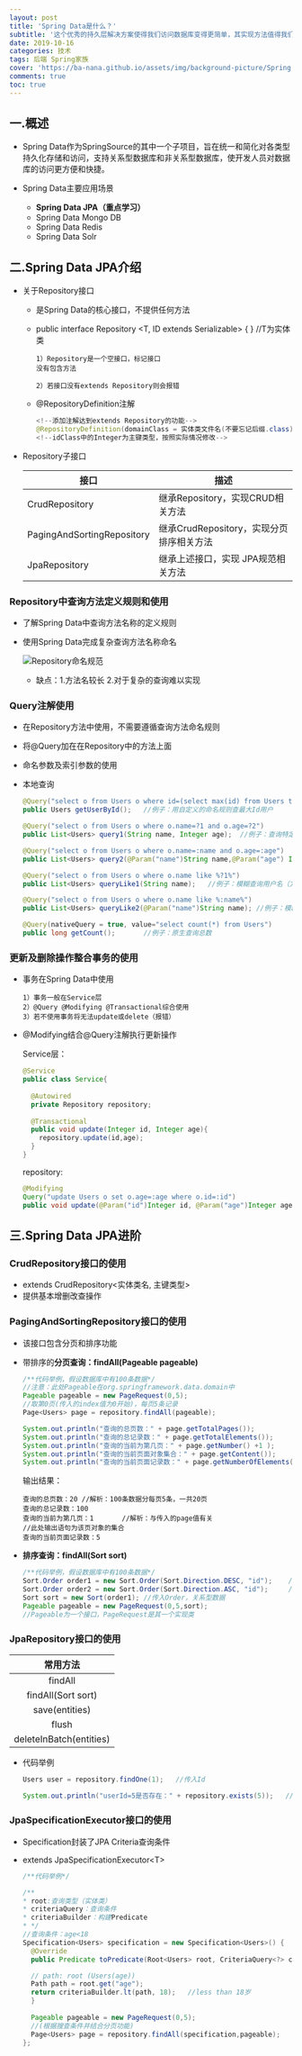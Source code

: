 ```yaml
---
layout: post
title: 'Spring Data是什么？'
subtitle: '这个优秀的持久层解决方案使得我们访问数据库变得更简单，其实现方法值得我们去仔细探索'
date: 2019-10-16
categories: 技术
tags: 后端 Spring家族
cover: 'https://ba-nana.github.io/assets/img/background-picture/Spring Data是什么？.png'
comments: true
toc: true
---
```




## 一.概述

* Spring Data作为SpringSource的其中一个子项目，旨在统一和简化对各类型持久化存储和访问，支持关系型数据库和非关系型数据库，使开发人员对数据库的访问更方便和快捷。



* Spring Data主要应用场景
  * **Spring Data JPA（重点学习）**
  * Spring Data Mongo DB
  * Spring Data Redis
  * Spring Data Solr




## 二.Spring Data JPA介绍

* 关于Repository接口

  * 是Spring Data的核心接口，不提供任何方法

  * public interface Repository \<T, ID extends Serializable> { }     //T为实体类

    ```
    1）Repository是一个空接口，标记接口
    没有包含方法

    2）若接口没有extends Repository则会报错

    ```

  * @RepositoryDefinition注解

    ~~~ java
    <!--添加注解达到extends Repository的功能-->
    @RepositoryDefinition(domainClass = 实体类文件名(不要忘记后缀.class), idClass = Integer.class)
    <!--idClass中的Integer为主键类型，按照实际情况修改-->
    ~~~



* Repository子接口

  | 接口                         | 描述                          |
  | -------------------------- | --------------------------- |
  | CrudRepository             | 继承Repository，实现CRUD相关方法     |
  | PagingAndSortingRepository | 继承CrudRepository，实现分页排序相关方法 |
  | JpaRepository              | 继承上述接口，实现 JPA规范相关方法         |



### Repository中查询方法定义规则和使用

* 了解Spring Data中查询方法名称的定义规则

* 使用Spring Data完成复杂查询方法名称命名

  ![Repository命名规范](../../../assets/img/Repository命名规范.png)

  

  * 缺点：1.方法名较长      2.对于复杂的查询难以实现



### Query注解使用

* 在Repository方法中使用，不需要遵循查询方法命名规则

* 将@Query加在在Repository中的方法上面

* 命名参数及索引参数的使用

* 本地查询

  ~~~ java
  @Query("select o from Users o where id=(select max(id) from Users tb_name)")
  public Users getUserById();	//例子：用自定义的命名规则查最大Id用户

  @Query("select o from Users o where o.name=?1 and o.age=?2")
  public List<Users> query1(String name, Integer age);	//例子：查询特定名字和年龄的用户(方法1)

  @Query("select o from Users o where o.name=:name and o.age=:age")
  public List<Users> query2(@Param("name")String name,@Param("age") Integer age);	//例子：查询特定名字和年龄的用户(方法2)

  @Query("select o from Users o where o.name like %?1%")
  public List<Users> queryLike1(String name);	//例子：模糊查询用户名（方法1）

  @Query("select o from Users o where o.name like %:name%")
  public List<Users> queryLike2(@Param("name")String name);	//例子：模糊查询用户名（方法2）

  @Query(nativeQuery = true, value="select count(*) from Users")
  public long getCount();		//例子：原生查询总数
  ~~~

  

### 更新及删除操作整合事务的使用

* 事务在Spring Data中使用

  ~~~ 
  1）事务一般在Service层
  2）@Query @Modifying @Transactional综合使用
  3）若不使用事务将无法update或delete（报错）
  ~~~

* @Modifying结合@Query注解执行更新操作

  Service层：

  ~~~ java
  @Service
  public class Service{
    
    @Autowired
    private Repository repository;
    
    @Transactional
    public void update(Integer id, Integer age){
      repository.update(id,age);
    }
  }
  ~~~

  repository:

  ~~~ java
  @Modifying
  Query("update Users o set o.age=:age where o.id=:id")
  public void update(@Param("id")Integer id, @Param("age")Integer age);
  ~~~




## 三.Spring Data JPA进阶

### CrudRepository接口的使用

* extends CrudRepository<实体类名, 主键类型>
* 提供基本增删改查操作



### PagingAndSortingRepository接口的使用

* 该接口包含分页和排序功能

* 带排序的**分页查询：findAll(Pageable pageable)**

  ~~~ java
  /**代码举例，假设数据库中有100条数据*/
  //注意：此处Pageable在org.springframework.data.domain中
  Pageable pageable = new PageRequest(0,5);
  //取第0页(传入的index值为0开始)，每页5条记录
  Page<Users> page = repository.findAll(pageable);

  System.out.println("查询的总页数：" + page.getTotalPages());
  System.out.println("查询的总记录数：" + page.getTotalElements());
  System.out.println("查询的当前为第几页：" + page.getNumber() +1 );
  System.out.println("查询的当前页面对象集合：" + page.getContent());
  System.out.println("查询的当前页面记录数：" + page.getNumberOfElements());
  ~~~

  输出结果：

  ~~~ 
  查询的总页数：20	//解析：100条数据分每页5条，一共20页
  查询的总记录数：100
  查询的当前为第几页：1		//解析：与传入的page值有关
  //此处输出语句为该页对象的集合
  查询的当前页面记录数：5

  ~~~

* **排序查询：findAll(Sort sort)**

  ~~~java
  /**代码举例，假设数据库中有100条数据*/
  Sort.Order order1 = new Sort.Order(Sort.Direction.DESC, "id"); 	//Id降序排列
  Sort.Order order2 = new Sort.Order(Sort.Direction.ASC, "id"); 	//Id升序排列
  Sort sort = new Sort(order1);	//传入Order，关系型数据
  Pageable pageable = new PageRequest(0,5,sort);
  //Pageable为一个接口，PageRequest是其一个实现类

  ~~~

  

### JpaRepository接口的使用

|          常用方法           |
| :---------------------: |
|         findAll         |
|   findAll(Sort sort)    |
|     save(entities)      |
|          flush          |
| deleteInBatch(entities) |

* 代码举例

  ~~~java
  Users user = repository.findOne(1);	//传入Id

  System.out.println("userId=5是否存在：" + repository.exists(5));	//判断id是否存在

  ~~~

  

### JpaSpecificationExecutor接口的使用

* Specification封装了JPA Criteria查询条件

* extends  JpaSpecificationExecutor\<T>

  ~~~ java
  /**代码举例*/

  /**
  * root:查询类型（实体类）
  * criteriaQuery：查询条件
  * criteriaBuilder：构建Predicate
  * */
  //查询条件：age<18
  Specification<Users> specification = new Specification<Users>() {
  	@Override
  	public Predicate toPredicate(Root<Users> root, CriteriaQuery<?> criteriaQuery, CriteriaBuilder criteriaBuilder) {

  	// path: root (Users(age))
  	Path path = root.get("age");
  	return criteriaBuilder.lt(path, 18);   //less than 18岁
  	}
  	
  	Pageable pageable = new PageRequest(0,5);
  	//(根据搜查条件并结合分页功能)
  	Page<Users> page = repository.findAll(specification,pageable);
  };

  ~~~


